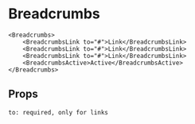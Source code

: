 # Breadcrumbs

<DemoBreadcrumbs />

```
<Breadcrumbs>
    <BreadcrumbsLink to="#">Link</BreadcrumbsLink>
    <BreadcrumbsLink to="#">Link</BreadcrumbsLink>
    <BreadcrumbsLink to="#">Link</BreadcrumbsLink>
    <BreadcrumbsActive>Active</BreadcrumbsActive>
</Breadcrumbs>
```

## Props

```
to: required, only for links
```